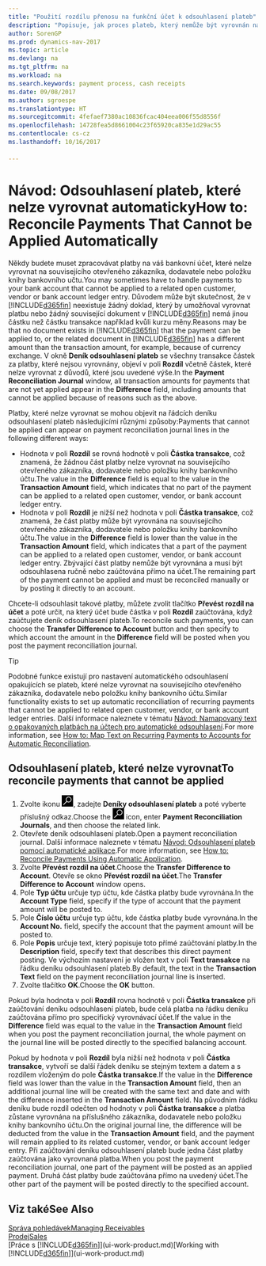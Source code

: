 ```yaml
---
title: "Použití rozdílu přenosu na funkční účet k odsouhlasení plateb"
description: "Popisuje, jak proces plateb, který nemůže být vyrovnán na doklad, např. když směnný kurz způsobuje rozdílné částky."
author: SorenGP
ms.prod: dynamics-nav-2017
ms.topic: article
ms.devlang: na
ms.tgt_pltfrm: na
ms.workload: na
ms.search.keywords: payment process, cash receipts
ms.date: 09/08/2017
ms.author: sgroespe
ms.translationtype: HT
ms.sourcegitcommit: 4fefaef7380ac10836fcac404eea006f55d8556f
ms.openlocfilehash: 14728fea5d8661004c23f65920ca835e1d29ac55
ms.contentlocale: cs-cz
ms.lasthandoff: 10/16/2017

---
```

# <a name="how-to-reconcile-payments-that-cannot-be-applied-automatically"></a><span data-ttu-id="bfc3e-103">Návod: Odsouhlasení plateb, které nelze vyrovnat automaticky</span><span class="sxs-lookup"><span data-stu-id="bfc3e-103">How to: Reconcile Payments That Cannot be Applied Automatically</span></span>
<span data-ttu-id="bfc3e-104">Někdy budete muset zpracovávat platby na váš bankovní účet, které nelze vyrovnat na souvisejícího otevřeného zákazníka, dodavatele nebo položku knihy bankovního učtu.</span><span class="sxs-lookup"><span data-stu-id="bfc3e-104">You may sometimes have to handle payments to your bank account that cannot be applied to a related open customer, vendor or bank account ledger entry.</span></span> <span data-ttu-id="bfc3e-105">Důvodem může být skutečnost, že v [!INCLUDE[d365fin](includes/d365fin_md.md)] neexistuje žádný doklad, který by umožňoval vyrovnat platbu nebo žádný související dokument v [!INCLUDE[d365fin](includes/d365fin_md.md)] nemá jinou částku než částku transakce například kvůli kurzu měny.</span><span class="sxs-lookup"><span data-stu-id="bfc3e-105">Reasons may be that no document exists in [!INCLUDE[d365fin](includes/d365fin_md.md)] that the payment can be applied to, or the related document in [!INCLUDE[d365fin](includes/d365fin_md.md)] has a different amount than the transaction amount, for example, because of currency exchange.</span></span> <span data-ttu-id="bfc3e-106">V okně **Deník odsouhlasení plateb** se všechny transakce částek za platby, které nejsou vyrovnány, objeví v poli **Rozdíl** včetně částek, které nelze vyrovnat z důvodů, které jsou uvedené výše.</span><span class="sxs-lookup"><span data-stu-id="bfc3e-106">In the **Payment Reconciliation Journal** window, all transaction amounts for payments that are not yet applied appear in the **Difference** field, including amounts that cannot be applied because of reasons such as the above.</span></span>

<span data-ttu-id="bfc3e-107">Platby, které nelze vyrovnat se mohou objevit na řádcích deníku odsouhlasení plateb následujícími různými způsoby:</span><span class="sxs-lookup"><span data-stu-id="bfc3e-107">Payments that cannot be applied can appear on payment reconciliation journal lines in the following different ways:</span></span>

* <span data-ttu-id="bfc3e-108">Hodnota v poli **Rozdíl** se rovná hodnotě v poli **Částka transakce**, což znamená, že žádnou část platby nelze vyrovnat na souvisejícího otevřeného zákazníka, dodavatele nebo položku knihy bankovního účtu.</span><span class="sxs-lookup"><span data-stu-id="bfc3e-108">The value in the **Difference** field is equal to the value in the **Transaction Amount** field, which indicates that no part of the payment can be applied to a related open customer, vendor, or bank account ledger entry.</span></span>
* <span data-ttu-id="bfc3e-109">Hodnota v poli **Rozdíl** je nižší než hodnota v poli **Částka transakce**, což znamená, že část platby může být vyrovnána na souvisejícího otevřeného zákazníka, dodavatele nebo položku knihy bankovního účtu.</span><span class="sxs-lookup"><span data-stu-id="bfc3e-109">The value in the **Difference** field is lower than the value in the **Transaction Amount** field, which indicates that a part of the payment can be applied to a related open customer, vendor, or bank account ledger entry.</span></span> <span data-ttu-id="bfc3e-110">Zbývající část platby nemůže být vyrovnána a musí být odsouhlasena ručně nebo zaúčtována přímo na účet.</span><span class="sxs-lookup"><span data-stu-id="bfc3e-110">The remaining part of the payment cannot be applied and must be reconciled manually or by posting it directly to an account.</span></span>

<span data-ttu-id="bfc3e-111">Chcete-li odsouhlasit takové platby, můžete zvolit tlačítko **Převést rozdíl na účet** a poté určit, na který účet bude částka v poli **Rozdíl** zaúčtována, když zaúčtujete deník odsouhlasení plateb.</span><span class="sxs-lookup"><span data-stu-id="bfc3e-111">To reconcile such payments, you can choose the **Transfer Difference to Account** button and then specify to which account the amount in the **Difference** field will be posted when you post the payment reconciliation journal.</span></span>

> [!TIP]  
>   <span data-ttu-id="bfc3e-112">Podobné funkce existují pro nastavení automatického odsouhlasení opakujících se plateb, které nelze vyrovnat na souvisejícího otevřeného zákazníka, dodavatele nebo položku knihy bankovního účtu.</span><span class="sxs-lookup"><span data-stu-id="bfc3e-112">Similar functionality exists to set up automatic reconciliation of recurring payments that cannot be applied to related open customer, vendor, or bank account ledger entries.</span></span> <span data-ttu-id="bfc3e-113">Další informace naleznete v tématu [Návod: Namapovaný text o opakovaných platbách na účtech pro automatické odsouhlasení](receivables-how-map-text-recurring-payments-accounts-auto-reconcilliation.md).</span><span class="sxs-lookup"><span data-stu-id="bfc3e-113">For more information, see [How to: Map Text on Recurring Payments to Accounts for Automatic Reconciliation](receivables-how-map-text-recurring-payments-accounts-auto-reconcilliation.md).</span></span>

## <a name="to-reconcile-payments-that-cannot-be-applied"></a><span data-ttu-id="bfc3e-114">Odsouhlasení plateb, které nelze vyrovnat</span><span class="sxs-lookup"><span data-stu-id="bfc3e-114">To reconcile payments that cannot be applied</span></span>
1. <span data-ttu-id="bfc3e-115">Zvolte ikonu ![Vyhledat stránku nebo sestavu](media/ui-search/search_small.png "Ikona Vyhledat stránku nebo sestavu"), zadejte **Deníky odsouhlasení plateb** a poté vyberte příslušný odkaz.</span><span class="sxs-lookup"><span data-stu-id="bfc3e-115">Choose the ![Search for Page or Report](media/ui-search/search_small.png "Search for Page or Report icon") icon, enter **Payment Reconciliation Journals**, and then choose the related link.</span></span>
2. <span data-ttu-id="bfc3e-116">Otevřete deník odsouhlasení plateb.</span><span class="sxs-lookup"><span data-stu-id="bfc3e-116">Open a payment reconciliation journal.</span></span> <span data-ttu-id="bfc3e-117">Další informace naleznete v tématu [Návod: Odsouhlasení plateb pomocí automatické aplikace](receivables-how-reconcile-payments-auto-application.md).</span><span class="sxs-lookup"><span data-stu-id="bfc3e-117">For more information, see [How to: Reconcile Payments Using Automatic Application](receivables-how-reconcile-payments-auto-application.md).</span></span>
3. <span data-ttu-id="bfc3e-118">Zvolte **Převést rozdíl na účet**.</span><span class="sxs-lookup"><span data-stu-id="bfc3e-118">Choose the **Transfer Difference to Account**.</span></span> <span data-ttu-id="bfc3e-119">Otevře se okno **Převést rozdíl na účet**.</span><span class="sxs-lookup"><span data-stu-id="bfc3e-119">The **Transfer Difference to Account** window opens.</span></span>
4. <span data-ttu-id="bfc3e-120">Pole **Typ účtu** určuje typ účtu, kde částka platby bude vyrovnána.</span><span class="sxs-lookup"><span data-stu-id="bfc3e-120">In the **Account Type** field, specify if the type of account that the payment amount will be posted to.</span></span>
5. <span data-ttu-id="bfc3e-121">Pole **Číslo účtu** určuje typ účtu, kde částka platby bude vyrovnána.</span><span class="sxs-lookup"><span data-stu-id="bfc3e-121">In the **Account No.** field, specify the account that the payment amount will be posted to.</span></span>
6. <span data-ttu-id="bfc3e-122">Pole **Popis** určuje text, který popisuje toto přímé zaúčtování platby.</span><span class="sxs-lookup"><span data-stu-id="bfc3e-122">In the **Description** field, specify text that describes this direct payment posting.</span></span> <span data-ttu-id="bfc3e-123">Ve výchozím nastavení je vložen text v poli **Text transakce** na řádku deníku odsouhlasení plateb.</span><span class="sxs-lookup"><span data-stu-id="bfc3e-123">By default, the text in the **Transaction Text** field on the payment reconciliation journal line is inserted.</span></span>
7. <span data-ttu-id="bfc3e-124">Zvolte tlačítko **OK**.</span><span class="sxs-lookup"><span data-stu-id="bfc3e-124">Choose the **OK** button.</span></span>

<span data-ttu-id="bfc3e-125">Pokud byla hodnota v poli **Rozdíl** rovna hodnotě v poli **Částka transakce** při zaúčtování deníku odsouhlasení plateb, bude celá platba na řádku deníku zaúčtována přímo pro specifický vyrovnávací účet.</span><span class="sxs-lookup"><span data-stu-id="bfc3e-125">If the value in the **Difference** field was equal to the value in the **Transaction Amount** field when you post the payment reconciliation journal, the whole payment on the journal line will be posted directly to the specified balancing account.</span></span>

<span data-ttu-id="bfc3e-126">Pokud by hodnota v poli **Rozdíl** byla nižší než hodnota v poli **Částka transakce**, vytvoří se další řádek deníku se stejným textem a datem a s rozdílem vloženým do pole **Částka transakce**.</span><span class="sxs-lookup"><span data-stu-id="bfc3e-126">If the value in the **Difference** field was lower than the value in the **Transaction Amount** field, then an additional journal line will be created with the same text and date and with the difference inserted in the **Transaction Amount** field.</span></span> <span data-ttu-id="bfc3e-127">Na původním řádku deníku bude rozdíl odečten od hodnoty v poli **Částka transakce** a platba zůstane vyrovnána na příslušného zákazníka, dodavatele nebo položku knihy bankovního účtu.</span><span class="sxs-lookup"><span data-stu-id="bfc3e-127">On the original journal line, the difference will be deducted from the value in the **Transaction Amount** field, and the payment will remain applied to its related customer, vendor, or bank account ledger entry.</span></span> <span data-ttu-id="bfc3e-128">Při zaúčtování deníku odsouhlasení plateb bude jedna část platby zaúčtována jako vyrovnaná platba.</span><span class="sxs-lookup"><span data-stu-id="bfc3e-128">When you post the payment reconciliation journal, one part of the payment will be posted as an applied payment.</span></span> <span data-ttu-id="bfc3e-129">Druhá část platby bude zaúčtována přímo na uvedený účet.</span><span class="sxs-lookup"><span data-stu-id="bfc3e-129">The other part of the payment will be posted directly to the specified account.</span></span>

## <a name="see-also"></a><span data-ttu-id="bfc3e-130">Viz také</span><span class="sxs-lookup"><span data-stu-id="bfc3e-130">See Also</span></span>
[<span data-ttu-id="bfc3e-131">Správa pohledávek</span><span class="sxs-lookup"><span data-stu-id="bfc3e-131">Managing Receivables</span></span>](receivables-manage-receivables.md)  
[<span data-ttu-id="bfc3e-132">Prodej</span><span class="sxs-lookup"><span data-stu-id="bfc3e-132">Sales</span></span>](sales-manage-sales.md)  
<span data-ttu-id="bfc3e-133">[Práce s [!INCLUDE[d365fin](includes/d365fin_md.md)]](ui-work-product.md)</span><span class="sxs-lookup"><span data-stu-id="bfc3e-133">[Working with [!INCLUDE[d365fin](includes/d365fin_md.md)]](ui-work-product.md)</span></span>

